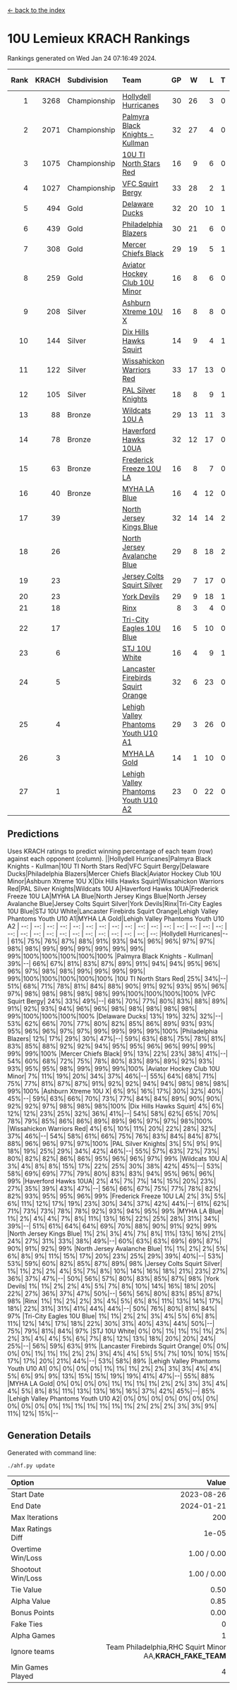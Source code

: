 [<- back to the index](readme.md)
# 10U Lemieux KRACH Rankings
Rankings generated on Wed Jan 24 07:16:49 2024.

Rank|KRACH|Subdivision|Team|GP|W|L|T|OTW|OTL|SoS|Exp Wins|Win Diff
---:|---:|:---|:---|---:|---:|---:|---:|---:|---:|---:|---:|---:
1|3268|Championship|[Hollydell Hurricanes](https://gamesheetstats.com/seasons/3659/teams/140380/schedule)|30|26|3|0|1|0|438|27.8|-0.0
2|2071|Championship|[Palmyra Black Knights - Kullman](https://gamesheetstats.com/seasons/3659/teams/140392/schedule)|32|27|4|0|1|0|448|28.8|-0.0
3|1075|Championship|[10U TI North Stars Red](https://gamesheetstats.com/seasons/3659/teams/140266/schedule)|16|9|6|0|0|1|1403|9.8|-0.0
4|1027|Championship|[VFC Squirt Bergy](https://gamesheetstats.com/seasons/3659/teams/140396/schedule)|33|28|2|1|0|2|296|29.3|-0.0
5|494|Gold|[Delaware Ducks](https://gamesheetstats.com/seasons/3659/teams/140376/schedule)|32|20|10|1|0|1|776|21.3|-0.0
6|439|Gold|[Philadelphia Blazers](https://gamesheetstats.com/seasons/3659/teams/140393/schedule)|30|21|6|0|3|0|184|24.9|0.0
7|308|Gold|[Mercer Chiefs Black](https://gamesheetstats.com/seasons/3659/teams/140386/schedule)|29|19|5|1|2|2|339|22.4|0.0
8|259|Gold|[Aviator Hockey Club 10U Minor](https://gamesheetstats.com/seasons/3659/teams/140375/schedule)|16|8|6|0|2|0|485|10.8|-0.0
9|208|Silver|[Ashburn Xtreme 10U X](https://gamesheetstats.com/seasons/3659/teams/140374/schedule)|16|8|8|0|0|0|794|8.8|-0.0
10|144|Silver|[Dix Hills Hawks Squirt](https://gamesheetstats.com/seasons/3659/teams/140377/schedule)|14|9|4|1|0|0|202|10.4|0.0
11|122|Silver|[Wissahickon Warriors Red](https://gamesheetstats.com/seasons/3659/teams/140398/schedule)|33|17|13|0|2|1|454|19.9|0.0
12|105|Silver|[PAL Silver Knights](https://gamesheetstats.com/seasons/3659/teams/140391/schedule)|18|8|9|1|0|0|188|9.4|0.0
13|88|Bronze|[Wildcats 10U A](https://gamesheetstats.com/seasons/3659/teams/140397/schedule)|29|13|11|3|1|1|317|16.4|0.0
14|78|Bronze|[Haverford Hawks 10UA](https://gamesheetstats.com/seasons/3659/teams/140379/schedule)|32|12|17|0|1|2|641|13.9|0.0
15|63|Bronze|[Frederick Freeze 10U LA](https://gamesheetstats.com/seasons/3659/teams/140378/schedule)|16|8|7|0|0|1|380|8.9|0.0
16|40|Bronze|[MYHA LA Blue](https://gamesheetstats.com/seasons/3659/teams/140387/schedule)|16|4|12|0|0|0|754|4.9|0.0
17|39||[North Jersey Kings Blue](https://gamesheetstats.com/seasons/3659/teams/140390/schedule)|32|14|14|2|0|2|229|15.9|0.0
18|26||[North Jersey Avalanche Blue](https://gamesheetstats.com/seasons/3659/teams/140389/schedule)|29|8|18|2|0|1|379|9.9|0.0
19|23||[Jersey Colts Squirt Silver](https://gamesheetstats.com/seasons/3659/teams/140381/schedule)|29|7|17|0|4|1|254|11.9|0.0
20|23||[York Devils](https://gamesheetstats.com/seasons/3659/teams/140399/schedule)|29|9|18|1|1|0|453|11.4|0.0
21|18||[Rinx](https://gamesheetstats.com/seasons/3659/teams/142499/schedule)|8|3|4|0|0|1|183|3.9|0.0
22|17||[Tri-City Eagles 10U Blue](https://gamesheetstats.com/seasons/3659/teams/140395/schedule)|16|5|10|0|0|1|376|5.9|0.0
23|6||[STJ 10U White](https://gamesheetstats.com/seasons/3659/teams/140394/schedule)|16|4|9|1|1|1|263|6.4|0.0
24|5||[Lancaster Firebirds Squirt Orange](https://gamesheetstats.com/seasons/3659/teams/140382/schedule)|32|6|23|0|1|2|336|7.9|0.0
25|4||[Lehigh Valley Phantoms Youth U10 A1](https://gamesheetstats.com/seasons/3659/teams/140383/schedule)|29|3|26|0|0|0|313|3.9|0.0
26|3||[MYHA LA Gold](https://gamesheetstats.com/seasons/3659/teams/140388/schedule)|14|1|10|0|2|1|175|3.9|0.0
27|1||[Lehigh Valley Phantoms Youth U10 A2](https://gamesheetstats.com/seasons/3659/teams/140384/schedule)|23|0|22|0|0|1|198|0.9|0.0

## Predictions
Uses KRACH ratings to predict winning percentage of each team (row) against each opponent (column).
||Hollydell Hurricanes|Palmyra Black Knights - Kullman|10U TI North Stars Red|VFC Squirt Bergy|Delaware Ducks|Philadelphia Blazers|Mercer Chiefs Black|Aviator Hockey Club 10U Minor|Ashburn Xtreme 10U X|Dix Hills Hawks Squirt|Wissahickon Warriors Red|PAL Silver Knights|Wildcats 10U A|Haverford Hawks 10UA|Frederick Freeze 10U LA|MYHA LA Blue|North Jersey Kings Blue|North Jersey Avalanche Blue|Jersey Colts Squirt Silver|York Devils|Rinx|Tri-City Eagles 10U Blue|STJ 10U White|Lancaster Firebirds Squirt Orange|Lehigh Valley Phantoms Youth U10 A1|MYHA LA Gold|Lehigh Valley Phantoms Youth U10 A2
| --: | --: | --: | --: | --: | --: | --: | --: | --: | --: | --: | --: | --: | --: | --: | --: | --: | --: | --: | --: | --: | --: | --: | --: | --: | --: | --: | --: 
|Hollydell Hurricanes|--| 61%| 75%| 76%| 87%| 88%| 91%| 93%| 94%| 96%| 96%| 97%| 97%| 98%| 98%| 99%| 99%| 99%| 99%| 99%| 99%| 99%|100%|100%|100%|100%|100%
|Palmyra Black Knights - Kullman| 39%|--| 66%| 67%| 81%| 83%| 87%| 89%| 91%| 94%| 94%| 95%| 96%| 96%| 97%| 98%| 98%| 99%| 99%| 99%| 99%| 99%|100%|100%|100%|100%|100%
|10U TI North Stars Red| 25%| 34%|--| 51%| 68%| 71%| 78%| 81%| 84%| 88%| 90%| 91%| 92%| 93%| 95%| 96%| 97%| 98%| 98%| 98%| 98%| 98%| 99%|100%|100%|100%|100%
|VFC Squirt Bergy| 24%| 33%| 49%|--| 68%| 70%| 77%| 80%| 83%| 88%| 89%| 91%| 92%| 93%| 94%| 96%| 96%| 98%| 98%| 98%| 98%| 98%| 99%|100%|100%|100%|100%
|Delaware Ducks| 13%| 19%| 32%| 32%|--| 53%| 62%| 66%| 70%| 77%| 80%| 82%| 85%| 86%| 89%| 93%| 93%| 95%| 96%| 96%| 97%| 97%| 99%| 99%| 99%| 99%|100%
|Philadelphia Blazers| 12%| 17%| 29%| 30%| 47%|--| 59%| 63%| 68%| 75%| 78%| 81%| 83%| 85%| 88%| 92%| 92%| 94%| 95%| 95%| 96%| 96%| 99%| 99%| 99%| 99%|100%
|Mercer Chiefs Black|  9%| 13%| 22%| 23%| 38%| 41%|--| 54%| 60%| 68%| 72%| 75%| 78%| 80%| 83%| 89%| 89%| 92%| 93%| 93%| 95%| 95%| 98%| 99%| 99%| 99%|100%
|Aviator Hockey Club 10U Minor|  7%| 11%| 19%| 20%| 34%| 37%| 46%|--| 55%| 64%| 68%| 71%| 75%| 77%| 81%| 87%| 87%| 91%| 92%| 92%| 94%| 94%| 98%| 98%| 98%| 99%|100%
|Ashburn Xtreme 10U X|  6%|  9%| 16%| 17%| 30%| 32%| 40%| 45%|--| 59%| 63%| 66%| 70%| 73%| 77%| 84%| 84%| 89%| 90%| 90%| 92%| 92%| 97%| 98%| 98%| 98%|100%
|Dix Hills Hawks Squirt|  4%|  6%| 12%| 12%| 23%| 25%| 32%| 36%| 41%|--| 54%| 58%| 62%| 65%| 70%| 78%| 79%| 85%| 86%| 86%| 89%| 89%| 96%| 97%| 97%| 98%|100%
|Wissahickon Warriors Red|  4%|  6%| 10%| 11%| 20%| 22%| 28%| 32%| 37%| 46%|--| 54%| 58%| 61%| 66%| 75%| 76%| 83%| 84%| 84%| 87%| 88%| 96%| 96%| 97%| 97%|100%
|PAL Silver Knights|  3%|  5%|  9%|  9%| 18%| 19%| 25%| 29%| 34%| 42%| 46%|--| 55%| 57%| 63%| 72%| 73%| 80%| 82%| 82%| 86%| 86%| 95%| 96%| 96%| 97%| 99%
|Wildcats 10U A|  3%|  4%|  8%|  8%| 15%| 17%| 22%| 25%| 30%| 38%| 42%| 45%|--| 53%| 58%| 69%| 69%| 77%| 79%| 80%| 83%| 83%| 94%| 95%| 96%| 96%| 99%
|Haverford Hawks 10UA|  2%|  4%|  7%|  7%| 14%| 15%| 20%| 23%| 27%| 35%| 39%| 43%| 47%|--| 56%| 66%| 67%| 75%| 77%| 78%| 82%| 82%| 93%| 95%| 95%| 96%| 99%
|Frederick Freeze 10U LA|  2%|  3%|  5%|  6%| 11%| 12%| 17%| 19%| 23%| 30%| 34%| 37%| 42%| 44%|--| 61%| 62%| 71%| 73%| 73%| 78%| 78%| 92%| 93%| 94%| 95%| 99%
|MYHA LA Blue|  1%|  2%|  4%|  4%|  7%|  8%| 11%| 13%| 16%| 22%| 25%| 28%| 31%| 34%| 39%|--| 51%| 61%| 64%| 64%| 69%| 70%| 88%| 90%| 91%| 92%| 99%
|North Jersey Kings Blue|  1%|  2%|  3%|  4%|  7%|  8%| 11%| 13%| 16%| 21%| 24%| 27%| 31%| 33%| 38%| 49%|--| 60%| 63%| 63%| 69%| 69%| 87%| 90%| 91%| 92%| 99%
|North Jersey Avalanche Blue|  1%|  1%|  2%|  2%|  5%|  6%|  8%|  9%| 11%| 15%| 17%| 20%| 23%| 25%| 29%| 39%| 40%|--| 53%| 53%| 59%| 60%| 82%| 85%| 87%| 89%| 98%
|Jersey Colts Squirt Silver|  1%|  1%|  2%|  2%|  4%|  5%|  7%|  8%| 10%| 14%| 16%| 18%| 21%| 23%| 27%| 36%| 37%| 47%|--| 50%| 56%| 57%| 80%| 83%| 85%| 87%| 98%
|York Devils|  1%|  1%|  2%|  2%|  4%|  5%|  7%|  8%| 10%| 14%| 16%| 18%| 20%| 22%| 27%| 36%| 37%| 47%| 50%|--| 56%| 56%| 80%| 83%| 85%| 87%| 98%
|Rinx|  1%|  1%|  2%|  2%|  3%|  4%|  5%|  6%|  8%| 11%| 13%| 14%| 17%| 18%| 22%| 31%| 31%| 41%| 44%| 44%|--| 50%| 76%| 80%| 81%| 84%| 97%
|Tri-City Eagles 10U Blue|  1%|  1%|  2%|  2%|  3%|  4%|  5%|  6%|  8%| 11%| 12%| 14%| 17%| 18%| 22%| 30%| 31%| 40%| 43%| 44%| 50%|--| 75%| 79%| 81%| 84%| 97%
|STJ 10U White|  0%|  0%|  1%|  1%|  1%|  1%|  2%|  2%|  3%|  4%|  4%|  5%|  6%|  7%|  8%| 12%| 13%| 18%| 20%| 20%| 24%| 25%|--| 56%| 59%| 63%| 91%
|Lancaster Firebirds Squirt Orange|  0%|  0%|  0%|  0%|  1%|  1%|  1%|  2%|  2%|  3%|  4%|  4%|  5%|  5%|  7%| 10%| 10%| 15%| 17%| 17%| 20%| 21%| 44%|--| 53%| 58%| 89%
|Lehigh Valley Phantoms Youth U10 A1|  0%|  0%|  0%|  0%|  1%|  1%|  1%|  2%|  2%|  3%|  3%|  4%|  4%|  5%|  6%|  9%|  9%| 13%| 15%| 15%| 19%| 19%| 41%| 47%|--| 55%| 88%
|MYHA LA Gold|  0%|  0%|  0%|  0%|  1%|  1%|  1%|  1%|  2%|  2%|  3%|  3%|  4%|  4%|  5%|  8%|  8%| 11%| 13%| 13%| 16%| 16%| 37%| 42%| 45%|--| 85%
|Lehigh Valley Phantoms Youth U10 A2|  0%|  0%|  0%|  0%|  0%|  0%|  0%|  0%|  0%|  0%|  0%|  1%|  1%|  1%|  1%|  1%|  1%|  2%|  2%|  2%|  3%|  3%|  9%| 11%| 12%| 15%|--

## Generation Details

Generated with command line:
```
./ahf.py update
```

| Option | Value |
| :----- | ----: |
| Start Date | 2023-08-26 |
| End Date | 2024-01-21 |
| Max Iterations | 200 |
| Max Ratings Diff | 1e-05 |
| Overtime Win/Loss | 1.00 / 0.00 |
| Shootout Win/Loss | 1.00 / 0.00 |
| Tie Value | 0.50 |
| Alpha Value | 0.85 |
| Bonus Points | 0.00 |
| Fake Ties | 0 |
| Alpha Games | 1 |
| Ignore teams | Team Philadelphia,RHC Squirt Minor AA,__KRACH_FAKE_TEAM__ |
| Min Games Played | 4 |

